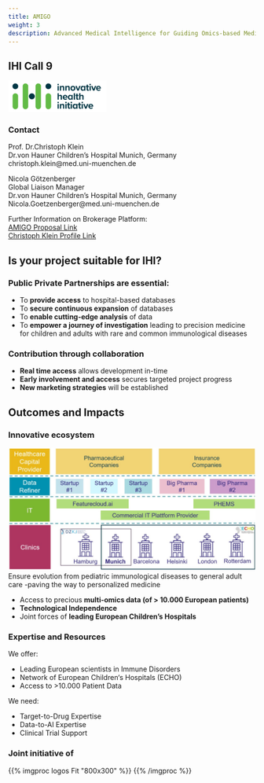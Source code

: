 ```yaml
---
title: AMIGO
weight: 3
description: Advanced Medical Intelligence for Guiding Omics-based Medicine 
---
```


<div class="d-lg-flex gap-3">
<div class="flex-lg-grow-1">

<div class="d-flex align-items-center">
  <h2 class="me-3">IHI Call 9</h2>
  <img src="../../../logo-ihi.png" class="img-fluid px-lg-2" alt="Logo IHI" style="width: 200px;"/>
</div>

### Contact
<p>Prof. Dr.Christoph Klein  <br />
Dr.von Hauner Children’s Hospital Munich, Germany <br />
christoph.klein@med.uni-muenchen.de</p>

<p>Nicola Götzenberger  <br />
Global Liaison Manager <br />
Dr.von Hauner Children’s Hospital Munich, Germany <br />
Nicola.Goetzenberger@med.uni-muenchen.de</p>

<p>
Further Information on Brokerage Platform:​  <br />
<a href="https://ihicalldays2024.converve.io/index.php?page=cat_tech">AMIGO Proposal Link​</a> <br />
<a href="https://ihicalldays2024.converve.io/index.php?page=meet_request_meetings&action=detail&params%5Bq%5D=Christoph+Klein&params%5Bshow%5D=pers&params%5Bevent_id%5D=1&params%5Bid%5D=408&params%5Bpers_id%5D=419">Christoph Klein Profile Link​</a>
</p>

## Is your project suitable for IHI?
### Public Private Partnerships are essential: 

- To **provide access** to hospital-based databases
- To **secure continuous expansion** of databases​
- To **enable cutting-edge analysis** of data​
- To **empower a journey of investigation** leading to precision medicine for children and adults with rare and common immunological diseases​

### Contribution through collaboration
- **Real time access** allows development in-time​
- **Early involvement and access** secures targeted project progress​
- **New marketing strategies** will be established

## Outcomes and Impacts
### Innovative ecosystem
<img src="../../../innovation-ecosystem.png" class="img-fluid px-lg-2" alt="Innovation Ecosystem"/>
Ensure evolution from pediatric immunological diseases to general adult care -paving the way to personalized medicine​

- Access to precious **multi-omics data (of > 10.000 European patients)​**
- **Technological Independence​**
- Joint forces of **leading European Children’s Hospitals**


### Expertise and Resources
We offer:​
- Leading European scientists in Immune Disorders​
- Network of European Children‘s Hospitals (ECHO)​
- Access to >10.000 Patient Data​

We need:​
- Target-to-Drug Expertise​
- Data-to-AI Expertise​
- Clinical Trial Support​


<h3>Joint initiative of</h3>
{{% imgproc logos Fit "800x300" %}}
{{% /imgproc %}}